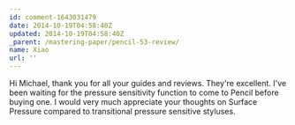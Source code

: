 ```yaml
---
id: comment-1643031479
date: 2014-10-19T04:58:40Z
updated: 2014-10-19T04:58:40Z
_parent: /mastering-paper/pencil-53-review/
name: Xiao
url: ''
---
```


Hi Michael, thank you for all your guides and reviews. They're excellent.
I've been waiting for the pressure sensitivity function to come to Pencil before
buying one. I would very much appreciate your thoughts on Surface Pressure compared
to transitional pressure sensitive styluses.

